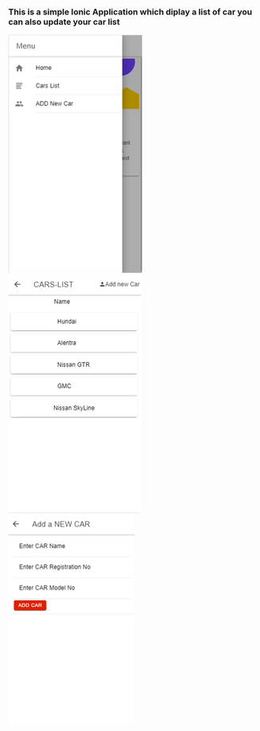 ### This is a simple Ionic Application which diplay a list of car you can also update your car list
 

<img src="1stPic.png">
<img src="2ndPic.png">
<img src="3rdPic.png">